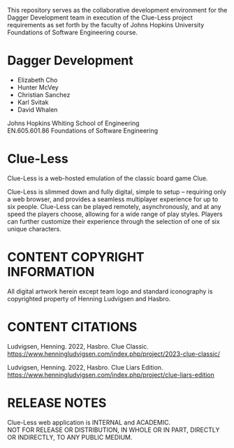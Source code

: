 This repository serves as the collaborative development environment for 
the Dagger Development team in execution of the Clue-Less project requirements as set forth by 
the faculty of Johns Hopkins University Foundations of Software Engineering course.

# Dagger Development

- Elizabeth Cho
- Hunter McVey
- Christian Sanchez
- Karl Svitak
- David Whalen

Johns Hopkins Whiting School of Engineering  
EN.605.601.86 Foundations of Software Engineering

# Clue-Less

Clue-Less is a web-hosted emulation of the classic board game Clue. 

Clue-Less is slimmed down and fully digital, simple to setup – requiring only a web browser, 
and provides a seamless multiplayer experience for up to six people. Clue-Less can be played remotely, 
asynchronously, and at any speed the players choose, allowing for a wide range of play styles. 
Players can further customize their experience through the selection of one of six unique characters. 

# CONTENT COPYRIGHT INFORMATION

All digital artwork herein except team logo and standard iconography is copyrighted property of Henning Ludvigsen and Hasbro.  

# CONTENT CITATIONS

Ludvigsen, Henning. 2022, Hasbro. Clue Classic.  
https://www.henningludvigsen.com/index.php/project/2023-clue-classic/  

Ludvigsen, Henning. 2022, Hasbro. Clue Liars Edition.  
https://www.henningludvigsen.com/index.php/project/clue-liars-edition  

# RELEASE NOTES

Clue-Less web application is INTERNAL and ACADEMIC.  
NOT FOR RELEASE OR DISTRIBUTION, IN WHOLE OR IN PART, DIRECTLY OR INDIRECTLY, TO ANY PUBLIC MEDIUM.
